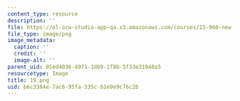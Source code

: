 ```yaml
---
content_type: resource
description: ''
file: https://ol-ocw-studio-app-qa.s3.amazonaws.com/courses/15-960-new-executive-thinking-social-impact-technology-projects-fall-2017-spring-2018/b6c3384e7ac695fa335cb1e9e9c76c2b_19.png
file_type: image/png
image_metadata:
  caption: ''
  credit: ''
  image-alt: ''
parent_uid: 01ed4036-4971-1d69-1f8b-5f33e31948a5
resourcetype: Image
title: 19.png
uid: b6c3384e-7ac6-95fa-335c-b1e9e9c76c2b
---
```

